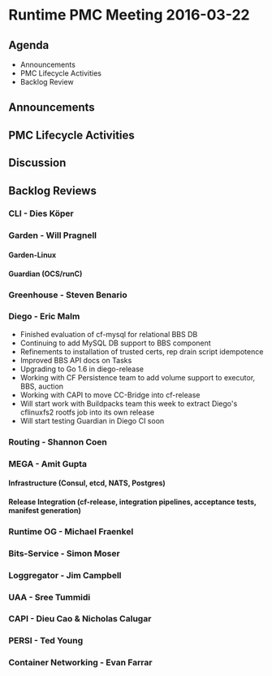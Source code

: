 # Runtime PMC Meeting 2016-03-22

## Agenda
* Announcements
* PMC Lifecycle Activities
* Backlog Review

## Announcements


## PMC Lifecycle Activities


## Discussion


## Backlog Reviews

### CLI - Dies Köper


### Garden - Will Pragnell

#### Garden-Linux

#### Guardian (OCS/runC)


### Greenhouse - Steven Benario


### Diego - Eric Malm

- Finished evaluation of cf-mysql for relational BBS DB
- Continuing to add MySQL DB support to BBS component
- Refinements to installation of trusted certs, rep drain script idempotence
- Improved BBS API docs on Tasks
- Upgrading to Go 1.6 in diego-release
- Working with CF Persistence team to add volume support to executor, BBS, auction
- Working with CAPI to move CC-Bridge into cf-release
- Will start work with Buildpacks team this week to extract Diego's cflinuxfs2 rootfs job into its own release
- Will start testing Guardian in Diego CI soon


### Routing - Shannon Coen


### MEGA - Amit Gupta

#### Infrastructure (Consul, etcd, NATS, Postgres)

#### Release Integration (cf-release, integration pipelines, acceptance tests, manifest generation)


### Runtime OG - Michael Fraenkel


### Bits-Service - Simon Moser


### Loggregator - Jim Campbell


### UAA - Sree Tummidi


### CAPI - Dieu Cao & Nicholas Calugar


### PERSI - Ted Young


### Container Networking - Evan Farrar


